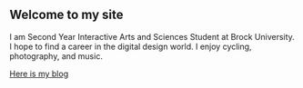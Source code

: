 ## Welcome to my site 

I am Second Year Interactive Arts and Sciences Student at Brock University. I hope to find a career in the digital design world. I enjoy cycling, photography, and music. 






[Here is my blog](blog.md)
